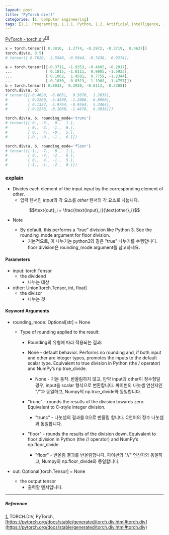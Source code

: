 ```yaml
---
layout: post
title: "PyTorch div()"
categories: [1. Computer Engineering]
tags: [1.1. Programming, 1.1.1. Python, 1.2. Artificial Intelligence, 1.2.2. Deep Learning, a.a. Pytorch]
---
```


[PyTorch - torch.div](https://pytorch.org/docs/stable/generated/torch.div.html#torch.div)<sup><a href="#footnote_1_1" name="footnote_1_2">[1]</a></sup>

```python
x = torch.tensor([ 0.3810,  1.2774, -0.2972, -0.3719,  0.4637])
torch.div(x, 0.5)
# tensor([ 0.7620,  2.5548, -0.5944, -0.7438,  0.9274])

a = torch.tensor([[-0.3711, -1.9353, -0.4605, -0.2917],
...               [ 0.1815, -1.0111,  0.9805, -1.5923],
...               [ 0.1062,  1.4581,  0.7759, -1.2344],
...               [-0.1830, -0.0313,  1.1908, -1.4757]])
b = torch.tensor([ 0.8032,  0.2930, -0.8113, -0.2308])
torch.div(a, b)
# tensor([[-0.4620, -6.6051,  0.5676,  1.2639],
#         [ 0.2260, -3.4509, -1.2086,  6.8990],
#         [ 0.1322,  4.9764, -0.9564,  5.3484],
#         [-0.2278, -0.1068, -1.4678,  6.3938]])

torch.div(a, b, rounding_mode='trunc')
# tensor([[-0., -6.,  0.,  1.],
#         [ 0., -3., -1.,  6.],
#         [ 0.,  4., -0.,  5.],
#         [-0., -0., -1.,  6.]])

torch.div(a, b, rounding_mode='floor')
# tensor([[-1., -7.,  0.,  1.],
#         [ 0., -4., -2.,  6.],
#         [ 0.,  4., -1.,  5.],
#         [-1., -1., -2.,  6.]])
```

### explain

* Divides each element of the input *input* by the corresponding element of *other*.
    * 입력 텐서인 *input*의 각 요소를 *other* 텐서의 각 요소로 나눕니다.

$$\text{out}_i = \frac{\text{input}_i}{\text{other}_i}$$

* Note

    * By default, this performs a “true” division like Python 3. See the rounding_mode argument for floor division.
        * 기본적으로, 이 나누기는 python3와 같은 "true" 나누기를 수행합니다. floor division은 rounding_mode argument를 참고하세요.

#### Parameters

* input: torch.Tensor
    * the dividend
        * 나누는 대상
* other: Union[torch.Tensor, int, float]
    * the divisor
        * 나누는 것

#### Keyword Arguments

* rounding_mode: Optional[str] = None
    * Type of rounding applied to the result:
        * Rounding의 유형에 따라 적용되는 결과:

        * None - default behavior. Performs no rounding and, if both input and other are integer types, promotes the inputs to the default scalar type. Equivalent to true division in Python (the / operator) and NumPy’s np.true_divide.
            * None - 기본 동작. 반올림하지 않고, 만약 input과 other이 정수형일 경우, input을 scalar 형식으로 변환합니다. 파이썬의 나눗셈 연산자인 "/"과 동일하고, Numpy의 np.true_divide와 동일합니다.
        * "trunc" - rounds the results of the division towards zero. Equivalent to C-style integer division.
            * "trunc" - 나눗셈의 결과를 0으로 반올림 합니다. C언어의 정수 나눗셈과 동일합니다.
        * "floor" - rounds the results of the division down. Equivalent to floor division in Python (the // operator) and NumPy’s np.floor_divide.
            * "floor" - 반올림 결과를 반올림합니다. 파이썬의 "//" 연산자와 동일하고, Numpy의 np.floor_divide와 동일합니다.

* out: Optional[torch.Tensor] = None
    * the output tensor
        * 출력할 텐서입니다.
        
---

##### Reference

<a href="#footnote_1_2" name="footnote_1_1">1.</a> TORCH.DIV, PyTorch, [https://pytorch.org/docs/stable/generated/torch.div.html#torch.div](https://pytorch.org/docs/stable/generated/torch.div.html#torch.div)